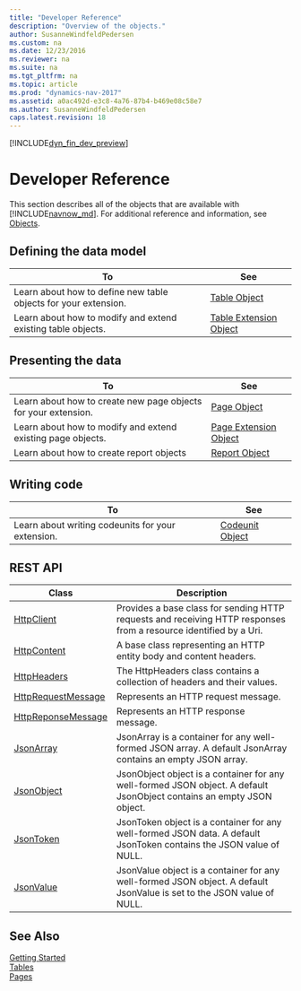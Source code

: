 ```yaml
---
title: "Developer Reference"
description: "Overview of the objects."
author: SusanneWindfeldPedersen
ms.custom: na
ms.date: 12/23/2016
ms.reviewer: na
ms.suite: na
ms.tgt_pltfrm: na
ms.topic: article
ms.prod: "dynamics-nav-2017"
ms.assetid: a0ac492d-e3c8-4a76-87b4-b469e08c58e7
ms.author: SusanneWindfeldPedersen
caps.latest.revision: 18
---
```


[!INCLUDE[dyn_fin_dev_preview](../dynamics-nav/includes/devenv_dev_preview.md)]

# Developer Reference
This section describes all of the objects that are available with [!INCLUDE[navnow_md](includes/navnow_md.md)]. For additional reference and information, see [Objects](objects.md).

## Defining the data model
|To | See |
|---|-----|
|Learn about how to define new table objects for your extension.|[Table Object](devenv-table-object.md)|
|Learn about how to modify and extend existing table objects. |[Table Extension Object](devenv-table-ext-object.md)|

## Presenting the data
|To |See |
|---|----|
|Learn about how to create new page objects for your extension.|[Page Object](devenv-page-object.md)|
|Learn about how to modify and extend existing page objects. |[Page Extension Object](devenv-page-ext-object.md)|
|Learn about how to create report objects|[Report Object](devenv-report-object.md)|

## Writing code
|To |See |
|---|----|
|Learn about writing codeunits for your extension.|[Codeunit Object](devenv-codeunit-object.md)|

## REST API
|Class|Description|
|-----|-----------|
|[HttpClient](httpclient-class.md)|Provides a base class for sending HTTP requests and receiving HTTP responses from a resource identified by a Uri.|
|[HttpContent](httpcontent-class.md)|A base class representing an HTTP entity body and content headers.|
|[HttpHeaders](httpheaders-class.md)|The HttpHeaders class contains a collection of headers and their values.|
|[HttpRequestMessage](httprequestmessage-class.md)|Represents an HTTP request message.|
|[HttpReponseMessage](httpresponsemessage-class.md)|Represents an HTTP response message.|
|[JsonArray](jsonarray-class.md)|JsonArray is a container for any well-formed JSON array. A default JsonArray contains an empty JSON array.|
|[JsonObject](jsonobject-class.md)|JsonObject object is a container for any well-formed JSON object. A default JsonObject contains an empty JSON object.|
|[JsonToken](jsontoken-class.md)|JsonToken object is a container for any well-formed JSON data. A default JsonToken contains the JSON value of NULL.|
|[JsonValue](jsonvalue-class.md)|JsonValue object is a container for any well-formed JSON object. A default JsonValue is set to the JSON value of NULL.|


## See Also
[Getting Started](devenv-get-started.md)  
[Tables](tables.md)  
[Pages](pages.md)

